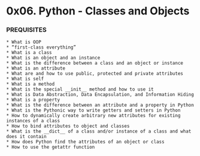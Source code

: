 # 0x06. Python - Classes and Objects


### PREQUISITES
 
    * What is OOP
    * “first-class everything”
    * What is a class
    * What is an object and an instance
    * What is the difference between a class and an object or instance
    * What is an attribute
    * What are and how to use public, protected and private attributes
    * What is self
    * What is a method
    * What is the special __init__ method and how to use it
    * What is Data Abstraction, Data Encapsulation, and Information Hiding
    * What is a property
    * What is the difference between an attribute and a property in Python
    * What is the Pythonic way to write getters and setters in Python
    * How to dynamically create arbitrary new attributes for existing instances of a class
    * How to bind attributes to object and classes
    * What is the __dict__ of a class and/or instance of a class and what does it contain
    * How does Python find the attributes of an object or class
    * How to use the getattr function